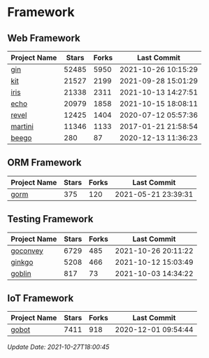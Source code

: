 # Framework

## Web Framework
| Project Name | Stars | Forks | Last Commit |
| ------------ | ----- | ----- | ----------- |
| [gin](https://github.com/gin-gonic/gin) | 52485 | 5950 | 2021-10-26 10:15:29 |
| [kit](https://github.com/go-kit/kit) | 21527 | 2199 | 2021-09-28 15:01:29 |
| [iris](https://github.com/kataras/iris) | 21338 | 2311 | 2021-10-13 14:27:51 |
| [echo](https://github.com/labstack/echo) | 20979 | 1858 | 2021-10-15 18:08:11 |
| [revel](https://github.com/revel/revel) | 12425 | 1404 | 2020-07-12 05:57:36 |
| [martini](https://github.com/go-martini/martini) | 11346 | 1133 | 2017-01-21 21:58:54 |
| [beego](https://github.com/astaxie/beego) | 280 | 87 | 2020-12-13 11:36:23 |

## ORM Framework
| Project Name | Stars | Forks | Last Commit |
| ------------ | ----- | ----- | ----------- |
| [gorm](https://github.com/jinzhu/gorm) | 375 | 120 | 2021-05-21 23:39:31 |

## Testing Framework
| Project Name | Stars | Forks | Last Commit |
| ------------ | ----- | ----- | ----------- |
| [goconvey](https://github.com/smartystreets/goconvey) | 6729 | 485 | 2021-10-26 20:11:22 |
| [ginkgo](https://github.com/onsi/ginkgo) | 5208 | 466 | 2021-10-12 15:03:49 |
| [goblin](https://github.com/franela/goblin) | 817 | 73 | 2021-10-03 14:34:22 |

## IoT Framework
| Project Name | Stars | Forks | Last Commit |
| ------------ | ----- | ----- | ----------- |
| [gobot](https://github.com/hybridgroup/gobot) | 7411 | 918 | 2020-12-01 09:54:44 |

*Update Date: 2021-10-27T18:00:45*